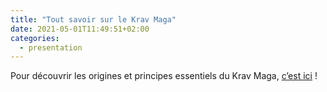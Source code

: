 ```yaml
---
title: "Tout savoir sur le Krav Maga"
date: 2021-05-01T11:49:51+02:00
categories:
  - presentation
---
```


Pour découvrir les origines et principes essentiels du Krav Maga, [c’est ici](https://www.krav-maga.net/le-krav-maga/presentation/) !
